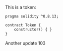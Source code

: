 This is a token: 

```
pragma solidity ^0.8.13;

contract Token {
    constructor() { }
}

```

Another update 103
